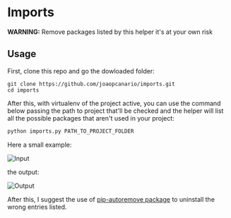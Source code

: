 # Imports

__WARNING:__ Remove packages listed by this helper it's at your own risk

## Usage

First, clone this repo and go the dowloaded folder:

```console
git clone https://github.com/joaopcanario/imports.git
cd imports
```

After this, with virtualenv of the project active, you can use the command below passing the path to project that'll be checked and the helper will list all the possible packages that aren't used in your project:

```python
python imports.py PATH_TO_PROJECT_FOLDER
```

Here a small example:

![Input](https://raw.githubusercontent.com/joaopcanario/imports/master/media/input.png=129x19)

the output:

![Output](https://raw.githubusercontent.com/joaopcanario/imports/master/media/output.png=129x152)


After this, I suggest the use of [pip-autoremove package](https://github.com/invl/pip-autoremove) to uninstall the wrong entries listed.
